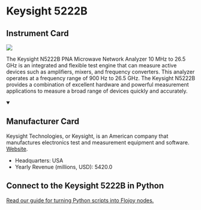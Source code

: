 
# Keysight 5222B

## Instrument Card

<img src="https://v5.airtableusercontent.com/v1/19/19/1691539200000/gPDN7coz5BS_IN-OxNMvKA/5jM4FvmvJ1ayF1ZtplPPUN97UOyDJFqxQU-TOb_OWiNbHF5r0oumyS50NoiWJUhg7LJ8KvTKKjJw8FZJCt60pig__Y7dXCN8uJqHeytXvwA/qmK5krNpqp0WfMF_P2pAGIODhODUDMH8l-bH0HkqHQE"/>
<p>The Keysight N5222B PNA Microwave Network Analyzer 10 MHz to 26.5 GHz is an integrated and flexible test engine that can measure active devices such as amplifiers, mixers, and frequency converters. This analyzer operates at a frequency range of 900 Hz to 26.5 GHz. The Keysight N5222B provides a combination of excellent hardware and powerful measurement applications to measure a broad range of devices quickly and accurately.</p>

<details open>
<summary><h2>Manufacturer Card</h2></summary>

Keysight Technologies, or Keysight, is an American company that manufactures electronics test and measurement equipment and software. <a href="https://www.keysight.com/us/en/home.html">Website</a>.

<ul>
  <li>Headquarters: USA</li>
  <li>Yearly Revenue (millions, USD): 5420.0</li>
</ul>
</details>

## Connect to the Keysight 5222B in Python

[Read our guide for turning Python scripts into Flojoy nodes.](https://docs.flojoy.ai/custom-nodes/creating-custom-node/)


